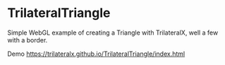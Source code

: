 # TrilateralTriangle
Simple WebGL example of creating a Triangle with TrilateralX, well a few with a border.

Demo https://trilateralx.github.io/TrilateralTriangle/index.html
